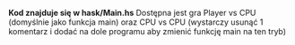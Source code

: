 __Kod znajduje się w hask/Main.hs__
Dostępna jest gra Player vs CPU (domyślnie jako funkcja main) oraz CPU vs CPU (wystarczy usunąć 1 komentarz i dodać na dole programu aby zmienić funkcję main na ten tryb)
